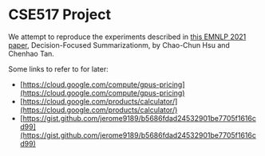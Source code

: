 # CSE517 Project

We attempt to reproduce the experiments described in [this EMNLP 2021 paper](https://aclanthology.org/2021.emnlp-main.10.pdf), Decision-Focused Summarizationm, by Chao-Chun Hsu and Chenhao Tan.

Some links to refer to for later:
* [https://cloud.google.com/compute/gpus-pricing](https://cloud.google.com/compute/gpus-pricing)
* [https://cloud.google.com/products/calculator/](https://cloud.google.com/products/calculator/)
* [https://gist.github.com/jerome9189/b5686fdad24532901be7705f1616cd99](https://gist.github.com/jerome9189/b5686fdad24532901be7705f1616cd99)
